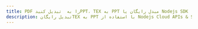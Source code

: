 ---title: PDF را به  تبدیل کنیدPPT، TEX به PPT مبدل رایگان یا Nodejs SDKdescription: تبدیل رایگانTEX به PPT با استفاده از Nodejs Cloud APIs & SDK همچنین اسناد PDF را در Cloud ایجاد، ویرایش و رندر کنید.---